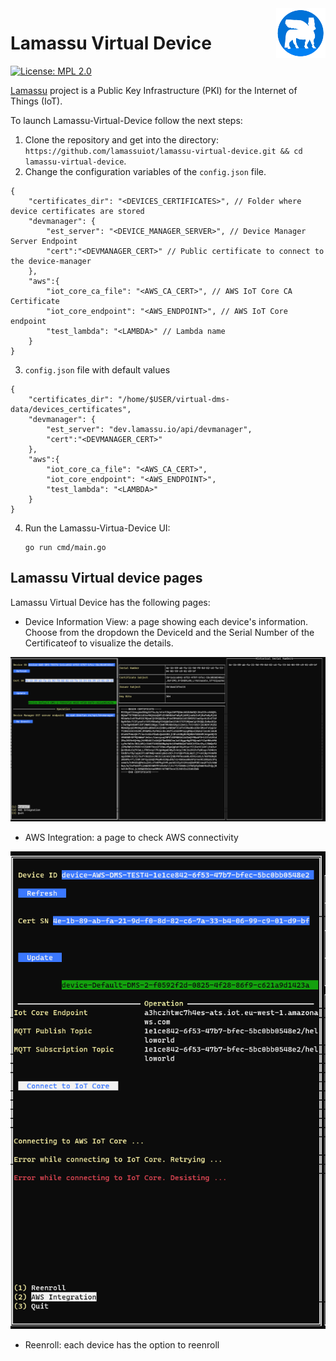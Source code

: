 <a href="https://www.lamassu.io/">
    <img src="img/logo.png" alt="Lamassu logo" title="Lamassu" align="right" height="80" />
</a>

Lamassu Virtual Device
=======
[![License: MPL 2.0](https://img.shields.io/badge/License-MPL%202.0-blue.svg)](http://www.mozilla.org/MPL/2.0/index.txt)

[Lamassu](https://www.lamassu.io) project is a Public Key Infrastructure (PKI) for the Internet of Things (IoT).

To launch Lamassu-Virtual-Device follow the next steps:

1. Clone the repository and get into the directory: `https://github.com/lamassuiot/lamassu-virtual-device.git && cd lamassu-virtual-device`.
2. Change the configuration variables of the `config.json` file.

```
{
    "certificates_dir": "<DEVICES_CERTIFICATES>", // Folder where device certificates are stored
    "devmanager": {
        "est_server": "<DEVICE_MANAGER_SERVER>", // Device Manager Server Endpoint
        "cert":"<DEVMANAGER_CERT>" // Public certificate to connect to the device-manager
    },
    "aws":{
        "iot_core_ca_file": "<AWS_CA_CERT>", // AWS IoT Core CA Certificate
        "iot_core_endpoint": "<AWS_ENDPOINT>", // AWS IoT Core endpoint
        "test_lambda": "<LAMBDA>" // Lambda name
    }
}

```

3. `config.json` file with default values

```
{
    "certificates_dir": "/home/$USER/virtual-dms-data/devices_certificates",
    "devmanager": {
        "est_server": "dev.lamassu.io/api/devmanager",
        "cert":"<DEVMANAGER_CERT>"
    },
    "aws":{
        "iot_core_ca_file": "<AWS_CA_CERT>",
        "iot_core_endpoint": "<AWS_ENDPOINT>",
        "test_lambda": "<LAMBDA>"
    }
}

```

4. Run the Lamassu-Virtua-Device UI:
    ```
    go run cmd/main.go
    ```

## Lamassu Virtual device pages

Lamassu Virtual Device has the following pages:

- Device Information View: a page showing each device's information. Choose from the dropdown the DeviceId and the Serial Number of the Certificateof to visualize the details.

![Device Information View](img/DeviceInfo.PNG)

- AWS Integration: a page to check AWS connectivity

![AWS](img/aws.PNG)

- Reenroll: each device has the option to reenroll



